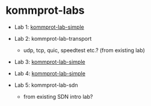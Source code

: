 # kommprot-labs

- Lab 1: [kommprot-lab-simple](kommprot-lab-simple)

- Lab 2: kommprot-lab-transport
  - udp, tcp, quic, speedtest etc.? (from existing lab)

- Lab 3: [kommprot-lab-simple](kommprot-lab-tshoot)

- Lab 4: [kommprot-lab-simple](kommprot-lab-stp)

- Lab 5: kommprot-lab-sdn
  - from existing SDN intro lab?
